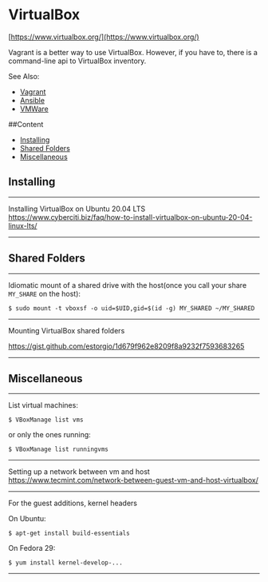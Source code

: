 # VirtualBox

[https://www.virtualbox.org/](https://www.virtualbox.org/)  

Vagrant is a better way to use VirtualBox. However, if you have to,
there is a command-line api to VirtualBox inventory.

See Also:
  - [Vagrant](Vagrant.md)
  - [Ansible](Ansible.md)
  - [VMWare](VMWare.md)

##Content

 - [Installing](#installing)
 - [Shared Folders](#shared-folders)
 - [Miscellaneous](#miscellaneous)

## Installing

---

Installing VirtualBox on Ubuntu 20.04 LTS
https://www.cyberciti.biz/faq/how-to-install-virtualbox-on-ubuntu-20-04-linux-lts/

---

## Shared Folders

---

Idiomatic mount of a shared drive with the host(once you call your share `MY_SHARE` on the host):

    $ sudo mount -t vboxsf -o uid=$UID,gid=$(id -g) MY_SHARED ~/MY_SHARED

---

Mounting VirtualBox shared folders

https://gist.github.com/estorgio/1d679f962e8209f8a9232f7593683265







---

## Miscellaneous

---

List virtual machines:

    $ VBoxManage list vms

or only the ones running:

    $ VBoxManage list runningvms

---

Setting up a network between vm and host
https://www.tecmint.com/network-between-guest-vm-and-host-virtualbox/

---

For the guest additions, kernel headers

On Ubuntu:

    $ apt-get install build-essentials
    
On Fedora 29:

    $ yum install kernel-develop-...    

---
